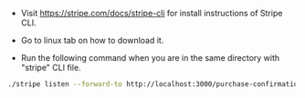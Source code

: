 - Visit https://stripe.com/docs/stripe-cli for install instructions of Stripe CLI.

- Go to linux tab on how to download it.

- Run the following command when you are in the same directory with "stripe" CLI file.

```bash
./stripe listen --forward-to http://localhost:3000/purchase-confirmation
```
